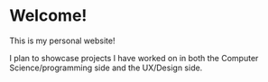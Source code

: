 # Welcome!

This is my personal website!

I plan to showcase projects I have worked on in both the Computer Science/programming side and the UX/Design side.
